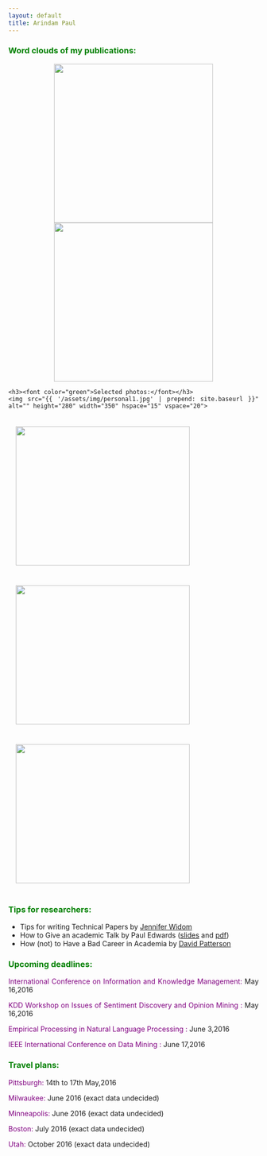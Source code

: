 ```yaml
---
layout: default
title: Arindam Paul
---
```


<div class="home" align="justify">
<p><h3><font color="green">Word clouds of my publications:</font></h3></p>
<p style="text-align:center"><img src="{{ '/assets/img/wordcloud1.png' | prepend: site.baseurl }}" alt="" height="320" width="320">
<img src="{{ '/assets/img/wordcloud2.png' | prepend: site.baseurl }}" alt="" height="320" width="320"></p>

	<h3><font color="green">Selected photos:</font></h3>
	<img src="{{ '/assets/img/personal1.jpg' | prepend: site.baseurl }}" alt="" height="280" width="350" hspace="15" vspace="20">
<img src="{{ '/assets/img/food1.png' | prepend: site.baseurl }}" alt="" height="280" width="350" hspace="15" vspace="20">
<img src="{{ '/assets/img/nu1.jpg' | prepend: site.baseurl }}" alt="" height="280" width="350" hspace="15" vspace="20">
<img src="{{ '/assets/img/wisconsin.jpg' | prepend: site.baseurl }}" alt="" height="280" width="350" hspace="15" vspace="20">
<h3><font color="green">Tips for researchers:</font></h3>
<p><ul>
<li>Tips for writing Technical Papers by <a href="http://cs.stanford.edu/people/widom/paper-writing.html">Jennifer Widom</a></li>
<li>How to Give an academic Talk by Paul Edwards (<a href="http://www.slideshare.net/pablitosan/how-totalk">slides</a> and <a href="https://umich.academia.edu/PaulEdwards/How-to-Give-a-Talk">pdf</a>)</li>
<li>How (not) to Have a Bad Career in Academia by <a href="https://www.cs.berkeley.edu/~pattrsn/talks/BadCareer.pdf">David Patterson</a></li>
</ul></p>
<h3><font color="green">Upcoming deadlines:</font></h3>

<p><a href="http://cikm2016.cs.iupui.edu/" style="text-decoration: none;" onmouseover="this.style.textDecoration = 'underline'" onmouseout="this.style.textDecoration = 'none'" ><font color="purple"> International Conference on Information and Knowledge Management:</font></a> May 16,2016</p>
<p><a href="http://sentic.net/wisdom/#wisdom2016" style="text-decoration: none;" onmouseover="this.style.textDecoration = 'underline'" onmouseout="this.style.textDecoration = 'none'" ><font color="purple"> KDD Workshop on Issues of Sentiment Discovery and Opinion Mining :</font></a> May 16,2016</p>

<p><a href="http://www.emnlp2016.net/" style="text-decoration: none;" onmouseover="this.style.textDecoration = 'underline'" onmouseout="this.style.textDecoration = 'none'" ><font color="purple"> Empirical Processing in Natural Language Processing :</font></a> June 3,2016</p>

<p><a href="http://icdm2016.eurecat.org/" style="text-decoration: none;" onmouseover="this.style.textDecoration = 'underline'" onmouseout="this.style.textDecoration = 'none'" ><font color="purple"> IEEE International Conference on Data Mining :</font></a> June 17,2016</p>

<h3><font color="green">Travel plans:</font></h3>
<p><font color="purple"> Pittsburgh: </font>14th to 17th May,2016</p>
<p><font color="purple"> Milwaukee:</font> June 2016 (exact data undecided)</p>
<p><font color="purple"> Minneapolis:</font> June 2016 (exact data undecided)</p>
<p><font color="purple">Boston:</font> July 2016 (exact data undecided)</p>
<p><font color="purple">Utah:</font> October 2016 (exact data undecided)</p>

</div>
